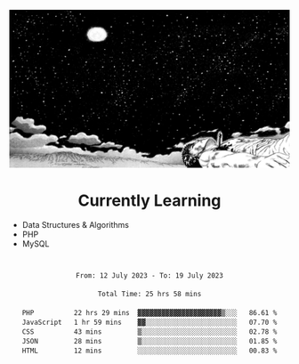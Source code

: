 <!-- Profile image -->
<p align="center">
 <img src="assets/guts-meadow.jpg" width="1080px">
</p>
<!-- Profile image end -->

<!-- Currently learning -->
<h1 align="center">Currently Learning </h1>

* Data Structures & Algorithms
* PHP
* MySQL 
#
<!-- Currently learning end -->

<div align="center">
<!--START_SECTION:waka-->

```txt
From: 12 July 2023 - To: 19 July 2023

Total Time: 25 hrs 58 mins

PHP          22 hrs 29 mins  ▓▓▓▓▓▓▓▓▓▓▓▓▓▓▓▓▓▓▓▓▓▒░░░   86.61 %
JavaScript   1 hr 59 mins    ▓▓░░░░░░░░░░░░░░░░░░░░░░░   07.70 %
CSS          43 mins         ▒░░░░░░░░░░░░░░░░░░░░░░░░   02.78 %
JSON         28 mins         ▒░░░░░░░░░░░░░░░░░░░░░░░░   01.85 %
HTML         12 mins         ░░░░░░░░░░░░░░░░░░░░░░░░░   00.83 %
```

<!--END_SECTION:waka-->
</div>
